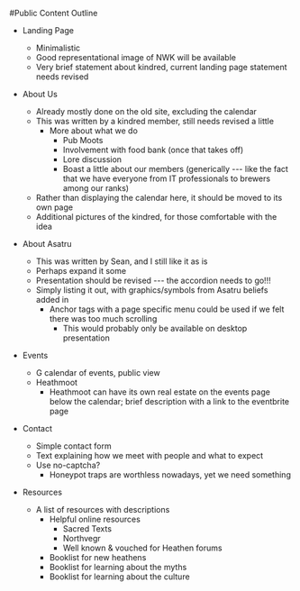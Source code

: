 #Public Content Outline

* Landing Page
	* Minimalistic 
	* Good representational image of NWK will be available
	* Very brief statement about kindred, current landing page statement needs revised

* About Us
	* Already mostly done on the old site, excluding the calendar 
	* This was written by a kindred member, still needs revised a little 
		* More about what we do
			* Pub Moots
			* Involvement with food bank (once that takes off)
			* Lore discussion
			* Boast a little about our members (generically --- like the fact that we have everyone from IT professionals to brewers among our ranks)
	* Rather than displaying the calendar here, it should be moved to its own page
	* Additional pictures of the kindred, for those comfortable with the idea

* About Asatru
	* This was written by Sean, and I still like it as is 
	* Perhaps expand it some 
	* Presentation should be revised --- the accordion needs to go!!! 
	* Simply listing it out, with graphics/symbols from Asatru beliefs added in 
		* Anchor tags with a page specific menu could be used if we felt there was too much scrolling
			* This would probably only be available on desktop presentation

* Events
	* G calendar of events, public view
	* Heathmoot
		* Heathmoot can have its own real estate on the events page below the calendar; brief description with a link to the eventbrite page

* Contact
	* Simple contact form 
	* Text explaining how we meet with people and what to expect 
	* Use no-captcha? 
		* Honeypot traps are worthless nowadays, yet we need something

* Resources
	* A list of resources with descriptions
		* Helpful online resources
			* Sacred Texts
			* Northvegr
			* Well known &amp; vouched for Heathen forums
		* Booklist for new heathens
		* Booklist for learning about the myths
		* Booklist for learning about the culture
